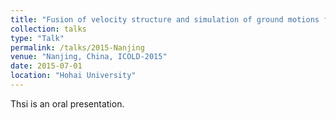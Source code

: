 ```yaml
---
title: "Fusion of velocity structure and simulation of ground motions for dam safety evaluation"
collection: talks
type: "Talk"
permalink: /talks/2015-Nanjing
venue: "Nanjing, China, ICOLD-2015"
date: 2015-07-01
location: "Hohai University"
---
```


Thsi is an oral presentation.

